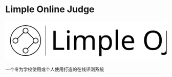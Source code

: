 # Limple Online Judge

<p style="text-align: center;"><img src="logo2.svg"></p>

一个专为学校使用或个人使用打造的在线评测系统
